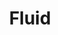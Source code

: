 ---
layout: page
title: Fluid
nav: true
nav_order: 2
dropdown: true
children:
  - title: High Speed Flow
    permalink: /research_fluid_highSpeedFlow/
  - title: divider

  - title: DBD Plasma Actuator
    permalink: /research_fluid_DBD/
  - title: divider

  - title: Hypersonic Transition
    permalink: /research_fluid_hyperSonicTrans/
  - title: divider

  - title: TODO
    permalink: /research_fluid_todo/
---